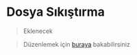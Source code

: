 # Dosya Sıkıştırma

> Eklenecek

> Düzenlemek için [buraya](https://github.com/GokturkTalha/guvendekal.org/blob/main/docs/dosya-sikistirma.md) bakabilirsiniz
